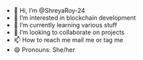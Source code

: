              
- 👋 Hi, I’m @ShreyaRoy-24
- 👀 I’m interested in blockchain development 
- 🌱 I’m currently learning various stuff
- 💞️ I’m looking to collaborate on projects 
- 📫 How to reach me mail me or tag me
- 😄 Pronouns: She/her


<!---
ShreyaRoy-24/ShreyaRoy-24 is a ✨ special ✨ repository because its `README.md` (this file) appears on your GitHub profile.
You can click the Preview link to take a look at your changes.
--->
